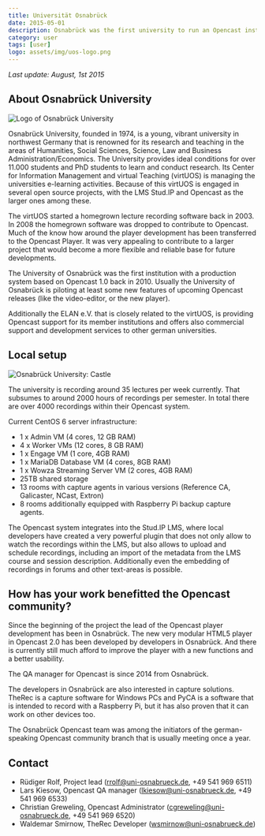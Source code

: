 ```yaml
---
title: Universität Osnabrück
date: 2015-05-01
description: Osnabrück was the first university to run an Opencast installation in production. They are leading the Opencast Player development. Opencast is extensively integrated into their LMS Stud.IP.
category: user
tags: [user]
logo: assets/img/uos-logo.png
---
```


*Last update: August, 1st 2015*

## About Osnabrück University

![Logo of Osnabrück University](assets/img/uos-logo-small.gif)

Osnabrück University, founded in 1974, is a young, vibrant university in northwest Germany that is renowned for its research and teaching in the areas of Humanities, Social Sciences, Science, Law and Business Administration/Economics. The University provides ideal conditions for over 11.000 students and PhD students to learn and conduct research.
Its Center for Information Management and virtual Teaching (virtUOS) is managing the universities e-learning activities. Because of this virtUOS is engaged in several open source projects, with the LMS Stud.IP and Opencast as the larger ones among these.

The virtUOS started a homegrown lecture recording software back in 2003. In 2008 the homegrown software was dropped to contribute to Opencast. Much of the know how around the player development has been transferred to the Opencast Player. It was very appealing to contribute to a larger project that would become a more flexible and reliable base for future developments.

The University of Osnabrück was the first institution with a production system based on Opencast 1.0 back in 2010. Usually the University of Osnabrück is piloting at least some new features of upcoming Opencast releases (like the video-editor, or the new player).

Additionally the ELAN e.V. that is closely related to the virtUOS, is providing Opencast support for its member institutions and offers also commercial support and development services to other german universities.

## Local setup

![Osnabrück University: Castle](assets/img/schloss-uos.jpg)

The university is recording around 35 lectures per week currently. That subsumes to around 2000 hours of recordings per semester. In total there are over 4000 recordings within their Opencast system.

Current CentOS 6 server infrastructure:

- 1 x Admin VM (4 cores, 12 GB RAM)
- 4 x Worker VMs (12 cores, 8 GB RAM)
- 1 x Engage VM (1 core, 4GB RAM)
- 1 x MariaDB Database VM (4 cores, 8GB RAM)
- 1 x Wowza Streaming Server VM (2 cores, 4GB RAM)
- 25TB shared storage
- 13 rooms with capture agents in various versions (Reference CA, Galicaster, NCast, Extron)
- 8 rooms additionally equipped with Raspberry Pi backup capture agents.

The Opencast system integrates into the Stud.IP LMS, where local developers have created a very powerful plugin that does not only allow to watch the recordings within the LMS, but also allows to upload and schedule recordings, including an import of the metadata from the LMS course and session description. Additionally even the embedding of recordings in forums and other text-areas is possible.

## How has your work benefitted the Opencast community?
Since the beginning of the project the lead of the Opencast player development has been in Osnabrück. The new very modular HTML5 player in Opencast 2.0 has been developed by developers in Osnabrück. And there is currently still much afford to improve the player with a new functions and a better usability.

The QA manager for Opencast is since 2014 from Osnabrück.

The developers in Osnabrück are also interested in capture solutions. TheRec is a capture software for Windows PCs and PyCA is a software that is intended to record with a Raspberry Pi, but it has also proven that it can work on other devices too.

The Osnabrück Opencast team was among the initiators of the german-speaking Opencast community branch that is usually meeting once a year.

## Contact

- Rüdiger Rolf, Project lead (rrolf@uni-osnabrueck.de, +49 541 969 6511)
- Lars Kiesow, Opencast QA manager (lkiesow@uni-osnabrueck.de, +49 541 969 6533)
- Christian Greweling, Opencast Administrator (cgreweling@uni-osnabrueck.de, +49 541 969 6520)
- Waldemar Smirnow, TheRec Developer (wsmirnow@uni-osnabrueck.de)
